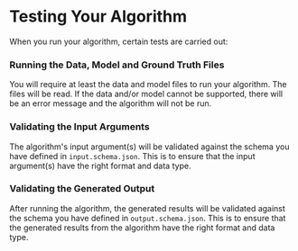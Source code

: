 # Testing Your Algorithm 
When you run your algorithm, certain tests are carried out:

### Running the Data, Model and Ground Truth Files<br>
You will require at least the data and model files to run your algorithm. The files will be read. If the data and/or model cannot be supported, there will be an error message and the algorithm will not be run.
<br>

### Validating the Input Arguments
The algorithm's input argument(s) will be validated against the schema you have defined in `input.schema.json`. This is to ensure that the input argument(s) have the right format and data type.
<br>

### Validating the Generated Output
After running the algorithm, the generated results will be validated against the schema you have defined in `output.schema.json`. This is to ensure that the generated results from the algorithm have the right format and data type.
<br>